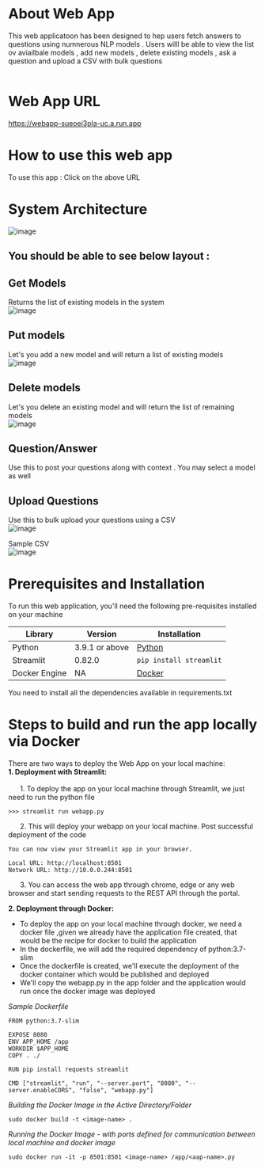 # About Web App </br>

This web applicatoon has been designed to hep users fetch answers to questions using numnerous NLP models . Users willl be able to view the list ov aviailbale models , add new models , delete existing models , ask a question and upload a CSV with bulk questions </br></br>

# Web App URL </br>
https://webapp-sueoei3pla-uc.a.run.app

# How to use this web app </br>

To use this app : Click on the above URL

# System Architecture</br>
![image](https://user-images.githubusercontent.com/69768815/120727045-867f3c00-c4a7-11eb-8feb-d2e7020f76a8.png)

## You should be able to see below layout :

## Get Models </br>
Returns the list of existing models in the system </br>
![image](https://user-images.githubusercontent.com/84538282/120740360-12519200-c4c1-11eb-8294-bae031c545fc.png)

## Put models </br>
Let's you add a new model and will return a list of existing models </br>
![image](https://user-images.githubusercontent.com/84538282/120740555-69576700-c4c1-11eb-8587-53283db154c0.png)

## Delete models</br>
Let's you delete an existing model and will return the list of remaining models </br>
![image](https://user-images.githubusercontent.com/84538282/120740617-8429db80-c4c1-11eb-9f3b-54237b508d64.png)

## Question/Answer</br>
Use this to post your questions along with context . You may select a model as well </br>

## Upload Questions</br>
Use this to bulk upload your questions using a CSV </br>
![image](https://user-images.githubusercontent.com/84538282/120740677-ab80a880-c4c1-11eb-8e18-a4becfc22efe.png)

Sample CSV</br>
![image](https://user-images.githubusercontent.com/84538282/120740754-d10db200-c4c1-11eb-867f-dace69bd32cf.png)

# Prerequisites and Installation </br>
To run this web application, you'll need the following pre-requisites installed on your machine

| Library | Version | Installation |
| ----------- | ----------- | --------- |
| Python | 3.9.1 or above | <a href="https://www.python.org/downloads/"> Python </a> |
| Streamlit | 0.82.0 | `pip install streamlit`|
| Docker Engine | NA | <a href="https://docs.docker.com/engine/"> Docker </a>|

You need to install all the dependencies available in requirements.txt

# Steps to build and run the app locally via Docker</br>

There are two ways to deploy the Web App on your local machine:
</br>
<b> 1. Deployment with Streamlit: </b>
</br>
</br>
&nbsp;&nbsp;&nbsp;&nbsp;&nbsp;&nbsp;1. To deploy the app on your local machine through Streamlit, we just need to run the python file

```
>>> streamlit run webapp.py
```
&nbsp;&nbsp;&nbsp;&nbsp;&nbsp;&nbsp;2. This will deploy your webapp on your local machine. Post successful deployment of the code
```
You can now view your Streamlit app in your browser.

Local URL: http://localhost:8501
Network URL: http://10.0.0.244:8501

```
&nbsp;&nbsp;&nbsp;&nbsp;&nbsp;&nbsp;3. You can access the web app through chrome, edge or any web browser and start sending requests to the REST API through the portal.

<b> 2. Deployment through Docker: </b>

- To deploy the app on your local machine through docker, we need a docker file ,given we already have the application file created, that would be the recipe for docker to build the application
- In the dockerfile, we will add the required dependency of python:3.7-slim
- Once the dockerfile is created, we'll execute the deployment of the docker container which would be published and deployed
- We'll copy the webapp.py in the app folder and the application would run once the docker image was deployed

*Sample Dockerfile*
````
FROM python:3.7-slim

EXPOSE 8080
ENV APP_HOME /app
WORKDIR $APP_HOME
COPY . ./

RUN pip install requests streamlit

CMD ["streamlit", "run", "--server.port", "8080", "--server.enableCORS", "false", "webapp.py"]
````
*Building the Docker Image in the Active Directory/Folder*
```
sudo docker build -t <image-name> .
```

*Running the Docker Image - with ports defined for communication between local machine and docker image*
```
sudo docker run -it -p 8501:8501 <image-name> /app/<aap-name>.py
